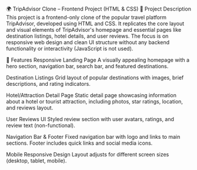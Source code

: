🌍 TripAdvisor Clone – Frontend Project (HTML & CSS)
📌 Project Description
This project is a frontend-only clone of the popular travel platform TripAdvisor, developed using HTML and CSS. It replicates the core layout and visual elements of TripAdvisor's homepage and essential pages like destination listings, hotel details, and user reviews. The focus is on responsive web design and clean UI structure without any backend functionality or interactivity (JavaScript is not used).

🎯 Features
Responsive Landing Page
A visually appealing homepage with a hero section, navigation bar, search bar, and featured destinations.

Destination Listings
Grid layout of popular destinations with images, brief descriptions, and rating indicators.

Hotel/Attraction Detail Page
Static detail page showcasing information about a hotel or tourist attraction, including photos, star ratings, location, and reviews layout.

User Reviews UI
Styled review section with user avatars, ratings, and review text (non-functional).

Navigation Bar & Footer
Fixed navigation bar with logo and links to main sections. Footer includes quick links and social media icons.

Mobile Responsive Design
Layout adjusts for different screen sizes (desktop, tablet, mobile).
